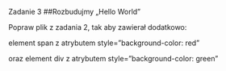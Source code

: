 Zadanie 3
##Rozbudujmy „Hello World” 

Popraw plik z zadania 2, tak aby zawierał dodatkowo: 

element span z atrybutem style=”background-color: red”  

oraz element div z atrybutem style=”background-color: green”
